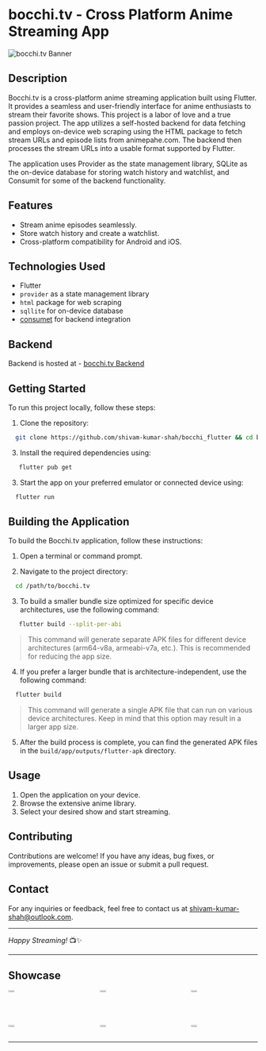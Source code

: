 # bocchi.tv - Cross Platform Anime Streaming App

![bocchi.tv Banner](https://github.com/shivam-kumar-shah/bocchi_flutter/assets/134827809/a7355fcf-5f8e-4e76-acf1-7be57d032f67)

## Description

Bocchi.tv is a cross-platform anime streaming application built using Flutter. It provides a seamless and user-friendly interface for anime enthusiasts to stream their favorite shows. This project is a labor of love and a true passion project. The app utilizes a self-hosted backend for data fetching and employs on-device web scraping using the HTML package to fetch stream URLs and episode lists from animepahe.com. The backend then processes the stream URLs into a usable format supported by Flutter.

The application uses Provider as the state management library, SQLite as the on-device database for storing watch history and watchlist, and Consumit for some of the backend functionality.

## Features

- Stream anime episodes seamlessly.
- Store watch history and create a watchlist.
- Cross-platform compatibility for Android and iOS.

## Technologies Used

- Flutter
- `provider` as a state management library
- `html` package for web scraping
- `sqllite` for on-device database
- [consumet](https://github.com/consumet/consumet.ts) for backend integration

## Backend

Backend is hosted at - [bocchi.tv Backend](https://relieved-cyan-tuxedo.cyclic.app/)

## Getting Started

To run this project locally, follow these steps:

1. Clone the repository:

```bash
  git clone https://github.com/shivam-kumar-shah/bocchi_flutter && cd bocchi_flutter
```

3. Install the required dependencies using:

```bash
   flutter pub get
```

3. Start the app on your preferred emulator or connected device using:

```bash
  flutter run
```

## Building the Application

To build the Bocchi.tv application, follow these instructions:

1. Open a terminal or command prompt.

2. Navigate to the project directory:

```bash
  cd /path/to/bocchi.tv
```
3. To build a smaller bundle size optimized for specific device architectures, use the following command:

```bash
   flutter build --split-per-abi
```

> This command will generate separate APK files for different device architectures (arm64-v8a, armeabi-v7a, etc.). This is recommended for reducing the app size.

4. If you prefer a larger bundle that is architecture-independent, use the following command:

```bash
  flutter build
```

> This command will generate a single APK file that can run on various device architectures. Keep in mind that this option may result in a larger app size.

5. After the build process is complete, you can find the generated APK files in the `build/app/outputs/flutter-apk` directory.

## Usage

1. Open the application on your device.
2. Browse the extensive anime library.
3. Select your desired show and start streaming.

## Contributing

Contributions are welcome! If you have any ideas, bug fixes, or improvements, please open an issue or submit a pull request.

## Contact

For any inquiries or feedback, feel free to contact us at [shivam-kumar-shah@outlook.com](mailto:shivam-kumar-shah@outlook.com).

---

*Happy Streaming!* 📺✨

---

## Showcase

<div style = "display:grid; grid-template-columns:repeat(3,1fr); gap:50px;">
<img src = "https://user-images.githubusercontent.com/105339885/218025764-db7f765b-adfc-409f-8544-8beafa5e4280.png" width="30%"/>
<img src = "https://user-images.githubusercontent.com/105339885/218025768-d46f5e82-695b-4fbb-89ae-5c5969de6ded.png" width="30%"/>
<img src = "https://user-images.githubusercontent.com/105339885/218025774-edafcd34-b6fc-4bc1-859d-626b7318c193.png" width="30%"/>
<img src = "https://user-images.githubusercontent.com/105339885/218025778-9178ba8f-0936-40e3-9acd-f9537fc8e8e7.png" width="30%"/>
<img src = "https://user-images.githubusercontent.com/105339885/218025784-49011709-e26f-4d2e-afdd-dabe081e8cf8.png" width="30%"/>
<img src = "https://user-images.githubusercontent.com/105339885/218025753-2cacc438-3602-4608-9f58-e57f2d7ea923.png" width="30%"/>
</div>

---
